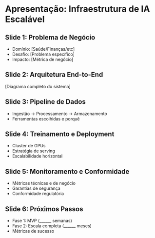 # Apresentação: Infraestrutura de IA Escalável

## Slide 1: Problema de Negócio
- Domínio: [Saúde/Finanças/etc]
- Desafio: [Problema específico]
- Impacto: [Métrica de negócio]

## Slide 2: Arquitetura End-to-End
[Diagrama completo do sistema]

## Slide 3: Pipeline de Dados
- Ingestão → Processamento → Armazenamento
- Ferramentas escolhidas e porquê

## Slide 4: Treinamento e Deployment
- Cluster de GPUs
- Estratégia de serving
- Escalabilidade horizontal

## Slide 5: Monitoramento e Conformidade
- Métricas técnicas e de negócio
- Garantias de segurança
- Conformidade regulatória

## Slide 6: Próximos Passos
- Fase 1: MVP (______ semanas)
- Fase 2: Escala completa (______ meses)
- Métricas de sucesso
